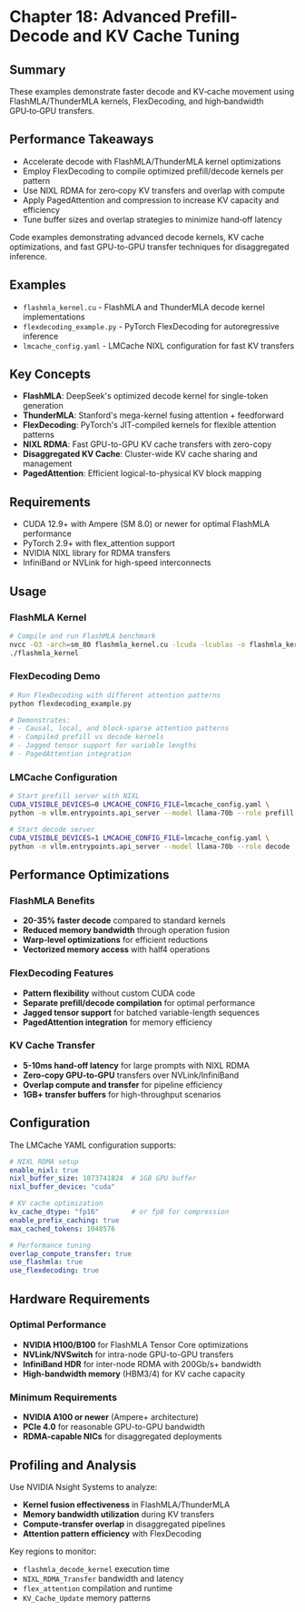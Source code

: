 # Chapter 18: Advanced Prefill-Decode and KV Cache Tuning

## Summary
These examples demonstrate faster decode and KV‑cache movement using FlashMLA/ThunderMLA kernels, FlexDecoding, and high‑bandwidth GPU‑to‑GPU transfers.

## Performance Takeaways
- Accelerate decode with FlashMLA/ThunderMLA kernel optimizations
- Employ FlexDecoding to compile optimized prefill/decode kernels per pattern
- Use NIXL RDMA for zero‑copy KV transfers and overlap with compute
- Apply PagedAttention and compression to increase KV capacity and efficiency
- Tune buffer sizes and overlap strategies to minimize hand‑off latency

Code examples demonstrating advanced decode kernels, KV cache optimizations, and fast GPU-to-GPU transfer techniques for disaggregated inference.

## Examples

- `flashmla_kernel.cu` - FlashMLA and ThunderMLA decode kernel implementations
- `flexdecoding_example.py` - PyTorch FlexDecoding for autoregressive inference
- `lmcache_config.yaml` - LMCache NIXL configuration for fast KV transfers

## Key Concepts

- **FlashMLA**: DeepSeek's optimized decode kernel for single-token generation
- **ThunderMLA**: Stanford's mega-kernel fusing attention + feedforward
- **FlexDecoding**: PyTorch's JIT-compiled kernels for flexible attention patterns
- **NIXL RDMA**: Fast GPU-to-GPU KV cache transfers with zero-copy
- **Disaggregated KV Cache**: Cluster-wide KV cache sharing and management
- **PagedAttention**: Efficient logical-to-physical KV block mapping

## Requirements

- CUDA 12.9+ with Ampere (SM 8.0) or newer for optimal FlashMLA performance
- PyTorch 2.9+ with flex_attention support
- NVIDIA NIXL library for RDMA transfers
- InfiniBand or NVLink for high-speed interconnects

## Usage

### FlashMLA Kernel
```bash
# Compile and run FlashMLA benchmark
nvcc -O3 -arch=sm_80 flashmla_kernel.cu -lcuda -lcublas -o flashmla_kernel
./flashmla_kernel
```

### FlexDecoding Demo
```bash
# Run FlexDecoding with different attention patterns
python flexdecoding_example.py

# Demonstrates:
# - Causal, local, and block-sparse attention patterns
# - Compiled prefill vs decode kernels
# - Jagged tensor support for variable lengths
# - PagedAttention integration
```

### LMCache Configuration
```bash
# Start prefill server with NIXL
CUDA_VISIBLE_DEVICES=0 LMCACHE_CONFIG_FILE=lmcache_config.yaml \
python -m vllm.entrypoints.api_server --model llama-70b --role prefill

# Start decode server
CUDA_VISIBLE_DEVICES=1 LMCACHE_CONFIG_FILE=lmcache_config.yaml \
python -m vllm.entrypoints.api_server --model llama-70b --role decode
```

## Performance Optimizations

### FlashMLA Benefits
- **20-35% faster decode** compared to standard kernels
- **Reduced memory bandwidth** through operation fusion
- **Warp-level optimizations** for efficient reductions
- **Vectorized memory access** with half4 operations

### FlexDecoding Features
- **Pattern flexibility** without custom CUDA code
- **Separate prefill/decode compilation** for optimal performance
- **Jagged tensor support** for batched variable-length sequences
- **PagedAttention integration** for memory efficiency

### KV Cache Transfer
- **5-10ms hand-off latency** for large prompts with NIXL RDMA
- **Zero-copy GPU-to-GPU** transfers over NVLink/InfiniBand
- **Overlap compute and transfer** for pipeline efficiency
- **1GB+ transfer buffers** for high-throughput scenarios

## Configuration

The LMCache YAML configuration supports:

```yaml
# NIXL RDMA setup
enable_nixl: true
nixl_buffer_size: 1073741824  # 1GB GPU buffer
nixl_buffer_device: "cuda"

# KV cache optimization
kv_cache_dtype: "fp16"        # or fp8 for compression
enable_prefix_caching: true
max_cached_tokens: 1048576

# Performance tuning
overlap_compute_transfer: true
use_flashmla: true
use_flexdecoding: true
```

## Hardware Requirements

### Optimal Performance
- **NVIDIA H100/B100** for FlashMLA Tensor Core optimizations
- **NVLink/NVSwitch** for intra-node GPU-to-GPU transfers
- **InfiniBand HDR** for inter-node RDMA with 200Gb/s+ bandwidth
- **High-bandwidth memory** (HBM3/4) for KV cache capacity

### Minimum Requirements
- **NVIDIA A100 or newer** (Ampere+ architecture)
- **PCIe 4.0** for reasonable GPU-to-GPU bandwidth
- **RDMA-capable NICs** for disaggregated deployments

## Profiling and Analysis

Use NVIDIA Nsight Systems to analyze:
- **Kernel fusion effectiveness** in FlashMLA/ThunderMLA
- **Memory bandwidth utilization** during KV transfers
- **Compute-transfer overlap** in disaggregated pipelines
- **Attention pattern efficiency** with FlexDecoding

Key regions to monitor:
- `flashmla_decode_kernel` execution time
- `NIXL_RDMA_Transfer` bandwidth and latency
- `flex_attention` compilation and runtime
- `KV_Cache_Update` memory patterns
